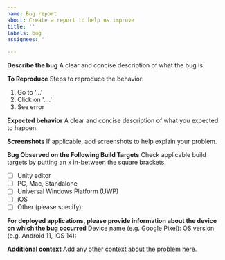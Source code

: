 ```yaml
---
name: Bug report
about: Create a report to help us improve
title: ''
labels: bug
assignees: ''

---
```


**Describe the bug**
A clear and concise description of what the bug is.

**To Reproduce**
Steps to reproduce the behavior:
1. Go to '...'
2. Click on '....'
3. See error

**Expected behavior**
A clear and concise description of what you expected to happen.

**Screenshots**
If applicable, add screenshots to help explain your problem.

**Bug Observed on the Following Build Targets**
Check applicable build targets by putting an x in-between the square brackets.
- [ ] Unity editor
- [ ] PC, Mac, Standalone
- [ ] Universal Windows Platform (UWP)
- [ ] iOS
- [ ] Other (please specify): 

**For deployed applications, please provide information about the device on which the bug occurred**
Device name (e.g. Google Pixel): 
OS version (e.g. Android 11, iOS 14): 

**Additional context**
Add any other context about the problem here.

